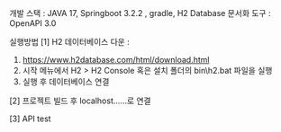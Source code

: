 개발 스택 : JAVA 17, Springboot 3.2.2 , gradle, H2 Database
문서화 도구 : OpenAPI 3.0

실행방법
[1]
H2 데이터베이스 다운 :
1. https://www.h2database.com/html/download.html
2. 시작 메뉴에서 H2 > H2 Console 혹은 설치 폴더의 bin\h2.bat 파일을 실행
3. 실행 후 데이터베이스 연결

[2]
프로젝트 빌드 후 localhost......로 연결

[3]
API test 
